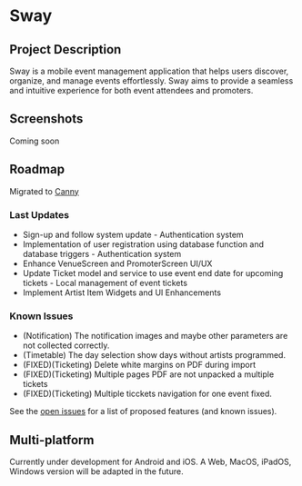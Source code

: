 # Sway

## Project Description
Sway is a mobile event management application that helps users discover, organize, and manage events effortlessly. Sway aims to provide a seamless and intuitive experience for both event attendees and promoters.

## Screenshots
Coming soon

## Roadmap
Migrated to [Canny](https://swayapp.canny.io/)

### Last Updates
* Sign-up and follow system update - Authentication system
* Implementation of user registration using database function and database triggers - Authentication system
* Enhance VenueScreen and PromoterScreen UI/UX
* Update Ticket model and service to use event end date for upcoming tickets - Local management of event tickets
* Implement Artist Item Widgets and UI Enhancements

### Known Issues
* (Notification) The notification images and maybe other parameters are not collected correctly.
* (Timetable) The day selection show days without artists programmed.
* (FIXED)(Ticketing) Delete white margins on PDF during import
* (FIXED)(Ticketing) Multiple pages PDF are not unpacked a multiple tickets
* (FIXED)(Ticketing) Multiple ticckets navigation for one event fixed.

See the [open issues](https://github.com/SwayLtd/Sway-App/issues) for a list of proposed features (and known issues).

## Multi-platform
Currently under development for Android and iOS. A Web, MacOS, iPadOS, Windows version will be adapted in the future.
